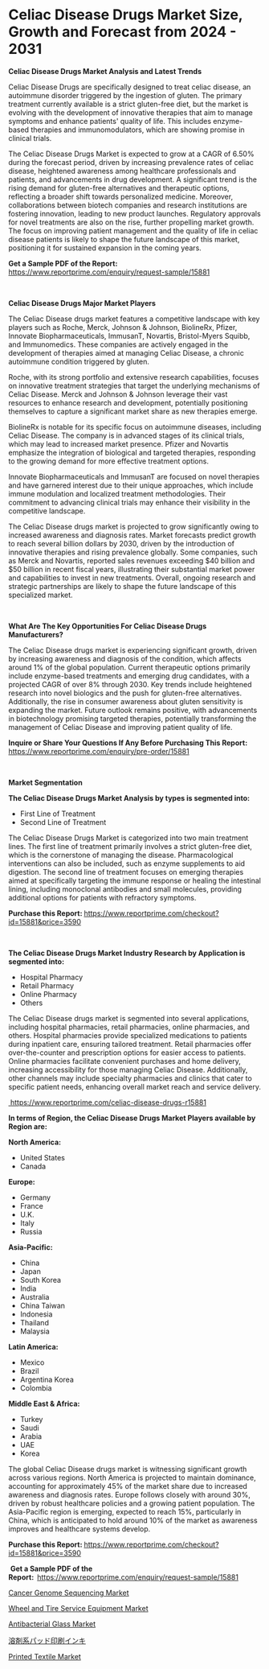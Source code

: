 <p><h1>Celiac Disease Drugs Market Size, Growth and Forecast from 2024 - 2031</h1></p><p><strong>Celiac Disease Drugs Market Analysis and Latest Trends</strong></p>
<p><p>Celiac Disease Drugs are specifically designed to treat celiac disease, an autoimmune disorder triggered by the ingestion of gluten. The primary treatment currently available is a strict gluten-free diet, but the market is evolving with the development of innovative therapies that aim to manage symptoms and enhance patients' quality of life. This includes enzyme-based therapies and immunomodulators, which are showing promise in clinical trials.</p><p>The Celiac Disease Drugs Market is expected to grow at a CAGR of 6.50% during the forecast period, driven by increasing prevalence rates of celiac disease, heightened awareness among healthcare professionals and patients, and advancements in drug development. A significant trend is the rising demand for gluten-free alternatives and therapeutic options, reflecting a broader shift towards personalized medicine. Moreover, collaborations between biotech companies and research institutions are fostering innovation, leading to new product launches. Regulatory approvals for novel treatments are also on the rise, further propelling market growth. The focus on improving patient management and the quality of life in celiac disease patients is likely to shape the future landscape of this market, positioning it for sustained expansion in the coming years.</p></p>
<p><strong>Get a Sample PDF of the Report:&nbsp;</strong> <a href="https://www.reportprime.com/enquiry/request-sample/15881">https://www.reportprime.com/enquiry/request-sample/15881</a></p>
<p>&nbsp;</p>
<p><strong>Celiac Disease Drugs Major Market Players</strong></p>
<p><p>The Celiac Disease drugs market features a competitive landscape with key players such as Roche, Merck, Johnson & Johnson, BiolineRx, Pfizer, Innovate Biopharmaceuticals, ImmusanT, Novartis, Bristol-Myers Squibb, and Immunomedics. These companies are actively engaged in the development of therapies aimed at managing Celiac Disease, a chronic autoimmune condition triggered by gluten.</p><p>Roche, with its strong portfolio and extensive research capabilities, focuses on innovative treatment strategies that target the underlying mechanisms of Celiac Disease. Merck and Johnson & Johnson leverage their vast resources to enhance research and development, potentially positioning themselves to capture a significant market share as new therapies emerge.</p><p>BiolineRx is notable for its specific focus on autoimmune diseases, including Celiac Disease. The company is in advanced stages of its clinical trials, which may lead to increased market presence. Pfizer and Novartis emphasize the integration of biological and targeted therapies, responding to the growing demand for more effective treatment options.</p><p>Innovate Biopharmaceuticals and ImmusanT are focused on novel therapies and have garnered interest due to their unique approaches, which include immune modulation and localized treatment methodologies. Their commitment to advancing clinical trials may enhance their visibility in the competitive landscape.</p><p>The Celiac Disease drugs market is projected to grow significantly owing to increased awareness and diagnosis rates. Market forecasts predict growth to reach several billion dollars by 2030, driven by the introduction of innovative therapies and rising prevalence globally. Some companies, such as Merck and Novartis, reported sales revenues exceeding $40 billion and $50 billion in recent fiscal years, illustrating their substantial market power and capabilities to invest in new treatments. Overall, ongoing research and strategic partnerships are likely to shape the future landscape of this specialized market.</p></p>
<p>&nbsp;</p>
<p><strong>What Are The Key Opportunities For Celiac Disease Drugs Manufacturers?</strong></p>
<p><p>The Celiac Disease drugs market is experiencing significant growth, driven by increasing awareness and diagnosis of the condition, which affects around 1% of the global population. Current therapeutic options primarily include enzyme-based treatments and emerging drug candidates, with a projected CAGR of over 8% through 2030. Key trends include heightened research into novel biologics and the push for gluten-free alternatives. Additionally, the rise in consumer awareness about gluten sensitivity is expanding the market. Future outlook remains positive, with advancements in biotechnology promising targeted therapies, potentially transforming the management of Celiac Disease and improving patient quality of life.</p></p>
<p><strong>Inquire or Share Your Questions If Any Before Purchasing This Report:</strong> <a href="https://www.reportprime.com/enquiry/pre-order/15881">https://www.reportprime.com/enquiry/pre-order/15881</a></p>
<p>&nbsp;</p>
<p><strong>Market Segmentation</strong></p>
<p><strong>The Celiac Disease Drugs Market Analysis by types is segmented into:</strong></p>
<p><ul><li>First Line of Treatment</li><li>Second Line of Treatment</li></ul></p>
<p><p>The Celiac Disease Drugs Market is categorized into two main treatment lines. The first line of treatment primarily involves a strict gluten-free diet, which is the cornerstone of managing the disease. Pharmacological interventions can also be included, such as enzyme supplements to aid digestion. The second line of treatment focuses on emerging therapies aimed at specifically targeting the immune response or healing the intestinal lining, including monoclonal antibodies and small molecules, providing additional options for patients with refractory symptoms.</p></p>
<p><strong>Purchase this Report:&nbsp;</strong><a href="https://www.reportprime.com/checkout?id=15881&price=3590">https://www.reportprime.com/checkout?id=15881&price=3590</a></p>
<p>&nbsp;</p>
<p><strong>The Celiac Disease Drugs Market Industry Research by Application is segmented into:</strong></p>
<p><ul><li>Hospital Pharmacy</li><li>Retail Pharmacy</li><li>Online Pharmacy</li><li>Others</li></ul></p>
<p><p>The Celiac Disease drugs market is segmented into several applications, including hospital pharmacies, retail pharmacies, online pharmacies, and others. Hospital pharmacies provide specialized medications to patients during inpatient care, ensuring tailored treatment. Retail pharmacies offer over-the-counter and prescription options for easier access to patients. Online pharmacies facilitate convenient purchases and home delivery, increasing accessibility for those managing Celiac Disease. Additionally, other channels may include specialty pharmacies and clinics that cater to specific patient needs, enhancing overall market reach and service delivery.</p></p>
<p><a href="https://www.reportprime.com/celiac-disease-drugs-r15881">&nbsp;https://www.reportprime.com/celiac-disease-drugs-r15881</a></p>
<p><strong>In terms of Region, the Celiac Disease Drugs Market Players available by Region are:</strong></p>
<p>
    <p> <strong> North America: </strong>
        <ul>
            <li>United States</li>
            <li>Canada</li>
        </ul>
        </p> 
    <p> <strong> Europe: </strong>
        <ul>
            <li>Germany</li>
            <li>France</li>
            <li>U.K.</li>
            <li>Italy</li>
            <li>Russia</li>
        </ul>
        </p> 
    <p> <strong> Asia-Pacific: </strong>
        <ul>
            <li>China</li>
            <li>Japan</li>
            <li>South Korea</li>
            <li>India</li>
            <li>Australia</li>
            <li>China Taiwan</li>
            <li>Indonesia</li>
            <li>Thailand</li>
            <li>Malaysia</li>
        </ul>
        </p> 
    <p> <strong> Latin America: </strong>
        <ul>
            <li>Mexico</li>
            <li>Brazil</li>
            <li>Argentina Korea</li>
            <li>Colombia</li>
        </ul>
        </p> 
    <p> <strong> Middle East & Africa: </strong>
        <ul>
            <li>Turkey</li>
            <li>Saudi</li>
            <li>Arabia</li>
            <li>UAE</li>
            <li>Korea</li>
        </ul>
    </p>
    </p>
<p><p>The global Celiac Disease drugs market is witnessing significant growth across various regions. North America is projected to maintain dominance, accounting for approximately 45% of the market share due to increased awareness and diagnosis rates. Europe follows closely with around 30%, driven by robust healthcare policies and a growing patient population. The Asia-Pacific region is emerging, expected to reach 15%, particularly in China, which is anticipated to hold around 10% of the market as awareness improves and healthcare systems develop.</p></p>
<p><strong>Purchase this Report: </strong><a href="https://www.reportprime.com/checkout?id=15881&price=3590">https://www.reportprime.com/checkout?id=15881&price=3590</a></p>
<p>&nbsp;<strong>Get a Sample PDF of the Report:&nbsp;&nbsp;</strong><a href="https://www.reportprime.com/enquiry/request-sample/15881">https://www.reportprime.com/enquiry/request-sample/15881</a></p>
<p><strong></strong></p>
<p><p><a href="https://github.com/kathiestrine5ty/Market-Research-Report-List-1/blob/main/cancer-genome-sequencing-market.md">Cancer Genome Sequencing Market</a></p><p><a href="https://www.linkedin.com/pulse/global-wheel-tire-service-equipment-market-size-expected-reach-taorc?trackingId=KEdPSbPGRge%2F%2BN17zCnWuQ%3D%3D">Wheel and Tire Service Equipment Market</a></p><p><a href="https://medium.com/@eltaroberts99/the-global-antibacterial-glass-market-is-a-dynamic-and-growing-industry-2f3946c3a375">Antibacterial Glass Market</a></p><p><a href="https://medium.com/@abigayleh7fr/solvent-based-pad-printing-ink-market-%E3%81%AF-%E3%82%B3%E3%82%B9%E3%83%88%E7%AE%A1%E7%90%86%E3%81%A8%E5%8A%B9%E7%8E%87%E5%90%91%E4%B8%8A%E3%82%92%E5%84%AA%E5%85%88%E3%81%97%E3%81%BE%E3%81%99-%E3%81%95%E3%82%89%E3%81%AB-%E5%A0%B1%E5%91%8A%E6%9B%B8%E3%81%AF%E5%B8%82%E5%A0%B4%E3%81%AE%E9%9C%80%E8%A6%81%E9%9D%A2%E3%81%A8%E4%BE%9B%E7%B5%A6%E9%9D%A2%E3%81%AE%E4%B8%A1%E6%96%B9%E3%82%92%E3%82%AB%E3%83%90%E3%83%BC%E3%81%97%E3%81%A6%E3%81%84%E3%81%BE%E3%81%99-f20625377156">溶剤系パッド印刷インキ</a></p><p><a href="https://medium.com/@eltaroberts99/the-global-printed-textile-market-is-expected-to-witness-a-compound-annual-growth-rate-cagr-of-989d3616c9a1">Printed Textile Market</a></p></p>